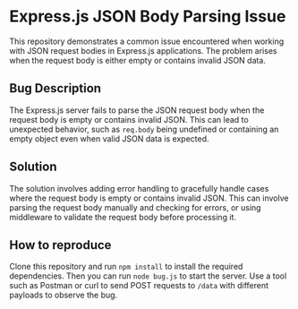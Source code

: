 # Express.js JSON Body Parsing Issue

This repository demonstrates a common issue encountered when working with JSON request bodies in Express.js applications. The problem arises when the request body is either empty or contains invalid JSON data.

## Bug Description

The Express.js server fails to parse the JSON request body when the request body is empty or contains invalid JSON. This can lead to unexpected behavior, such as `req.body` being undefined or containing an empty object even when valid JSON data is expected.

## Solution

The solution involves adding error handling to gracefully handle cases where the request body is empty or contains invalid JSON.  This can involve parsing the request body manually and checking for errors, or using middleware to validate the request body before processing it. 

## How to reproduce

Clone this repository and run `npm install` to install the required dependencies.  Then you can run `node bug.js` to start the server. Use a tool such as Postman or curl to send POST requests to `/data` with different payloads to observe the bug.